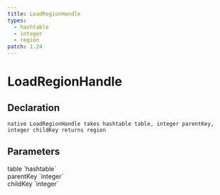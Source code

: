 ```yaml
---
title: LoadRegionHandle
types:
  - hashtable
  - integer
  - region
patch: 1.24
---
```


# LoadRegionHandle

## Declaration

```
native LoadRegionHandle takes hashtable table, integer parentKey, integer childKey returns region
```

## Parameters
<dl>
  <dt>table `hashtable`</dt>
  <dd></dd>

  <dt>parentKey `integer`</dt>
  <dd></dd>

  <dt>childKey `integer`</dt>
  <dd></dd>
</dl>